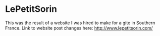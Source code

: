 # LePetitSorin
This was the result of a website I was hired to make for a gite in Southern France. Link to website post changes here: http://www.lepetitsorin.com/
